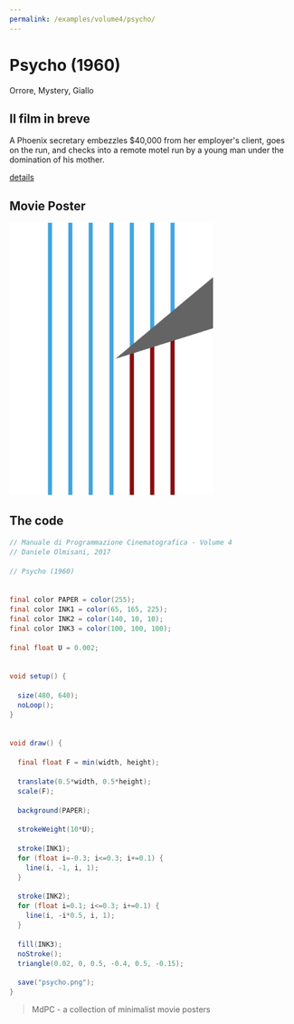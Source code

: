 ```yaml
---
permalink: /examples/volume4/psycho/
---
```

# Psycho (1960)

Orrore, Mystery, Giallo

## Il film in breve
A Phoenix secretary embezzles $40,000 from her employer's client, goes on the run, and checks into a remote motel run by a young man under the domination of his mother.

[details](https://www.imdb.com/title/tt0054215/)

## Movie Poster
<img src="psycho.png"  width="360px" title="Psycho">


## The code
```java
// Manuale di Programmazione Cinematografica - Volume 4
// Daniele Olmisani, 2017

// Psycho (1960)


final color PAPER = color(255);
final color INK1 = color(65, 165, 225);
final color INK2 = color(140, 10, 10);
final color INK3 = color(100, 100, 100);

final float U = 0.002;


void setup() {
  
  size(480, 640);
  noLoop();
}


void draw() {
  
  final float F = min(width, height);
  
  translate(0.5*width, 0.5*height);
  scale(F);
  
  background(PAPER);
  
  strokeWeight(10*U);
  
  stroke(INK1);
  for (float i=-0.3; i<=0.3; i+=0.1) {
    line(i, -1, i, 1);
  }
  
  stroke(INK2);
  for (float i=0.1; i<=0.3; i+=0.1) {
    line(i, -i*0.5, i, 1);
  }
  
  fill(INK3);
  noStroke();
  triangle(0.02, 0, 0.5, -0.4, 0.5, -0.15);
  
  save("psycho.png");
}
```

> MdPC - a collection of minimalist movie posters
